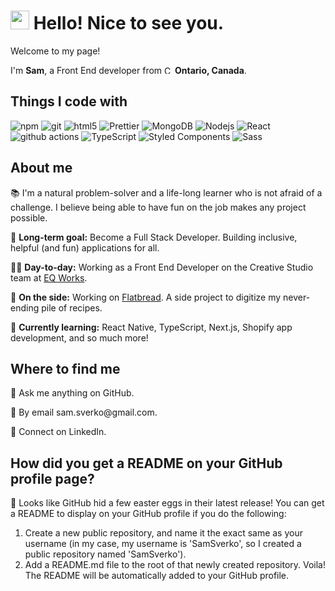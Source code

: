 <h1><img src='https://emojis.slackmojis.com/emojis/images/1531849430/4246/blob-sunglasses.gif?1531849430' width='30'/> Hello! Nice to see you.</h1>

<p>Welcome to my page!</p>

<p>I'm <b>Sam</b>, a Front End developer from <img alt='Canadian flag' src='https://www.flaticon.com/svg/static/icons/svg/197/197430.svg' width='13'/> <b>Ontario, Canada</b>.</p>

<h2>Things I code with</h2>

<p>
  <img alt='npm' src='https://img.shields.io/badge/-NPM-CB3837?style=flat-square&logo=npm&logoColor=white' />
  <img alt='git' src='https://img.shields.io/badge/-Git-F05032?style=flat-square&logo=git&logoColor=white' />
  <img alt='html5' src='https://img.shields.io/badge/-HTML5-E34F26?style=flat-square&logo=html5&logoColor=white' />
  <img alt='Prettier' src='https://img.shields.io/badge/-Prettier-F7B93E?style=flat-square&logo=prettier&logoColor=white' />
  <img alt='MongoDB' src='https://img.shields.io/badge/-MongoDB-13aa52?style=flat-square&logo=mongodb&logoColor=white' />
  <img alt='Nodejs' src='https://img.shields.io/badge/-Nodejs-43853d?style=flat-square&logo=Node.js&logoColor=white' />
  <img alt='React' src='https://img.shields.io/badge/-React-45b8d8?style=flat-square&logo=react&logoColor=white' />
  <img alt='github actions' src='https://img.shields.io/badge/-Github_Actions-2088FF?style=flat-square&logo=github-actions&logoColor=white' />
  <img alt='TypeScript' src='https://img.shields.io/badge/-TypeScript-007ACC?style=flat-square&logo=typescript&logoColor=white' />
  <img alt='Styled Components' src='https://img.shields.io/badge/-Styled_Components-db7092?style=flat-square&logo=styled-components&logoColor=white' />
  <img alt='Sass' src='https://img.shields.io/badge/-Sass-CC6699?style=flat-square&logo=sass&logoColor=white' />
</p>

<h2>About me</h2>

<p>📚 I'm a natural problem-solver and a life-long learner who is not afraid of a challenge. I believe being able to have fun on the job makes any project possible.</p>

<p>🌟 <b>Long-term goal:</b> Become a Full Stack Developer. Building inclusive, helpful (and fun) applications for all.</p>

<p>👨‍💻 <b>Day-to-day:</b> Working as a Front End Developer on the Creative Studio team at <a href='https://www.eqworks.com/' target='_blank'>EQ Works</a>.</p>

<p>🔭 <b>On the side:</b> Working on <a href='https://github.com/SamSverko/flatbread' target='_blank'>Flatbread</a>. A side project to digitize my never-ending pile of recipes.</p>

<p>🌱 <b>Currently learning:</b> React Native, TypeScript, Next.js, Shopify app development, and so much more!</p>

<h2>Where to find me</h2>

<p>💬 Ask me anything on GitHub.</p>

<p>💌 By email sam.sverko@gmail.com.</p>

<p>🔗 Connect on LinkedIn.</p>

<h2>How did you get a README on your GitHub profile page?</h2>

<p>🥚 Looks like GitHub hid a few easter eggs in their latest release! You can get a README to display on your GitHub profile if you do the following:<p>

<ol>
  <li>Create a new public repository, and name it the exact same as your username (in my case, my username is 'SamSverko', so I created a public repository named 'SamSverko').</li>
  <li>Add a README.md file to the root of that newly created repository. Voila! The README will be automatically added to your GitHub profile.</li>
</ol>
